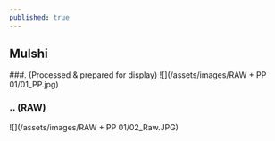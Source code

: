 ```yaml
---
published: true
---
```

## Mulshi 
###. (Processed & prepared for display)
![](/assets/images/RAW + PP 01/01_PP.jpg) 
 
<!-- more --> 
### .. (RAW)
![](/assets/images/RAW + PP 01/02_Raw.JPG)

